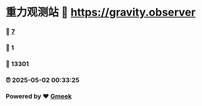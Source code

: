 # 重力观测站 :link: https://gravity.observer 
### :page_facing_up: [7](https://gravity.observer/tag.html) 
### :speech_balloon: 1 
### :hibiscus: 13301 
### :alarm_clock: 2025-05-02 00:33:25 
### Powered by :heart: [Gmeek](https://github.com/Meekdai/Gmeek)
